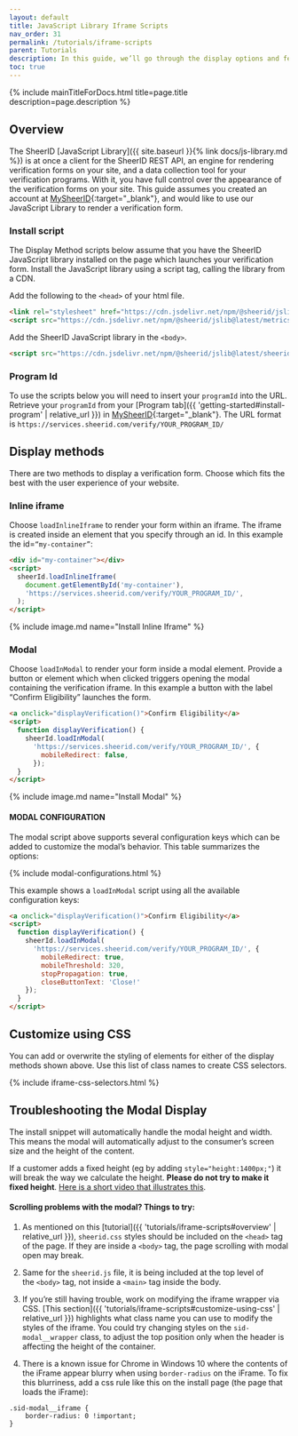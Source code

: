 ```yaml
---
layout: default
title: JavaScript Library Iframe Scripts
nav_order: 31
permalink: /tutorials/iframe-scripts
parent: Tutorials
description: In this guide, we’ll go through the display options and features of the iframe installation scripts in our JavaScript API. The end result is a verification form which displays as you prefer and takes advantage of the customization options we offer.
toc: true
---
```


{% include mainTitleForDocs.html title=page.title description=page.description %}

## Overview

The SheerID [JavaScript Library]({{ site.baseurl }}{% link docs/js-library.md %}) is at once a client for the SheerID REST API, an engine for rendering verification forms on your site, and a data collection tool for your verification programs. With it, you have full control over the appearance of the verification forms on your site. This guide assumes you created an account at [MySheerID](https://my.sheerid.com){:target="_blank"}, and would like to use our JavaScript Library to render a verification form. 

### Install script

The Display Method scripts below assume that you have the SheerID JavaScript library installed on the page which launches your verification form. Install the JavaScript library using a script tag, calling the library from a CDN.

Add the following to the `<head>` of your html file.
```html
<link rel="stylesheet" href="https://cdn.jsdelivr.net/npm/@sheerid/jslib@latest/sheerid.css" type="text/css" crossorigin="anonymous" />
<script src="https://cdn.jsdelivr.net/npm/@sheerid/jslib@latest/metrics.js" crossorigin="anonymous"></script>
```

Add the SheerID JavaScript library in the `<body>`.
```html
<script src="https://cdn.jsdelivr.net/npm/@sheerid/jslib@latest/sheerid.js" crossorigin="anonymous"></script>
```

### Program Id
To use the scripts below you will need to insert your `programId` into the URL. Retrieve your `programId` from your [Program tab]({{ 'getting-started#install-program' | relative_url }}) in [MySheerID](https://my.sheerid.com){:target="_blank"}. The URL format is `https://services.sheerid.com/verify/YOUR_PROGRAM_ID/`

## Display methods
There are two methods to display a verification form. Choose which fits the best with the user experience of your website.

### Inline iframe
Choose `loadInlineIframe` to render your form within an iframe. The iframe is created inside an element that you specify through an id. In this example the id=`“my-container”`:

```html
<div id="my-container"></div>
<script>
  sheerId.loadInlineIframe(
    document.getElementById('my-container'),
    'https://services.sheerid.com/verify/YOUR_PROGRAM_ID/',
  );
</script>
```

{% include image.md name="Install Inline Iframe" %}

### Modal
Choose `loadInModal` to render your form inside a modal element. Provide a button or element which when clicked triggers opening the modal containing the verification iframe. In this example a button with the label “Confirm Eligibility” launches the form.

```html
<a onclick="displayVerification()">Confirm Eligibility</a>
<script>
  function displayVerification() {
    sheerId.loadInModal(
      'https://services.sheerid.com/verify/YOUR_PROGRAM_ID/', {
        mobileRedirect: false,
      });
  }
</script>
```

{% include image.md name="Install Modal" %}

#### MODAL CONFIGURATION
The modal script above supports several configuration keys which can be added to customize the modal’s behavior. This table summarizes the options: 

{% include modal-configurations.html %}

This example shows a `loadInModal` script using all the available configuration keys:

```html
<a onclick="displayVerification()">Confirm Eligibility</a>
<script>
  function displayVerification() {
    sheerId.loadInModal(
      'https://services.sheerid.com/verify/YOUR_PROGRAM_ID/', {
    	mobileRedirect: true,
    	mobileThreshold: 320,
    	stopPropagation: true,
    	closeButtonText: 'Close!'
  	});
  }
</script>
```

## Customize using CSS
You can add or overwrite the styling of elements for either of the display methods shown above. Use this list of class names to create CSS selectors.

{% include iframe-css-selectors.html %}

## Troubleshooting the Modal Display

The install snippet will automatically handle the modal height and width. This means the modal will automatically adjust to the consumer’s screen size and the height of the content.

If a customer adds a fixed height (eg by adding `style="height:1400px;"`) it will break the way we calculate the height. **Please do not try to make it fixed height**. [Here is a short video that illustrates this](https://www.youtube.com/watch?v=TCAK70kWoD4).

#### Scrolling problems with the modal? Things to try:

1. As mentioned on this [tutorial]({{ 'tutorials/iframe-scripts#overview' | relative_url }}), `sheerid.css` styles should be included on the `<head>` tag of the page. If they are inside a `<body>` tag, the page scrolling with modal open may break.

2. Same for the `sheerid.js` file, it is being included at the top level of the `<body>` tag, not inside a `<main>` tag inside the body.

3. If you’re still having trouble, work on modifying the iframe wrapper via CSS. [This section]({{ 'tutorials/iframe-scripts#customize-using-css' | relative_url }}) highlights what class name you can use to modify the styles of the iframe. You could try changing styles on the `sid-modal__wrapper` class, to adjust the top position only when the header is affecting the height of the container.

4. There is a known issue for Chrome in Windows 10 where the contents of the iFrame appear blurry when using `border-radius` on the iFrame. To fix this blurriness, add a css rule like this on the install page (the page that loads the iFrame):

```
.sid-modal__iframe {
    border-radius: 0 !important;
}
```
